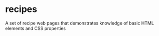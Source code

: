 # recipes
A set of recipe web pages that demonstrates knowledge of basic HTML elements
and CSS properties
